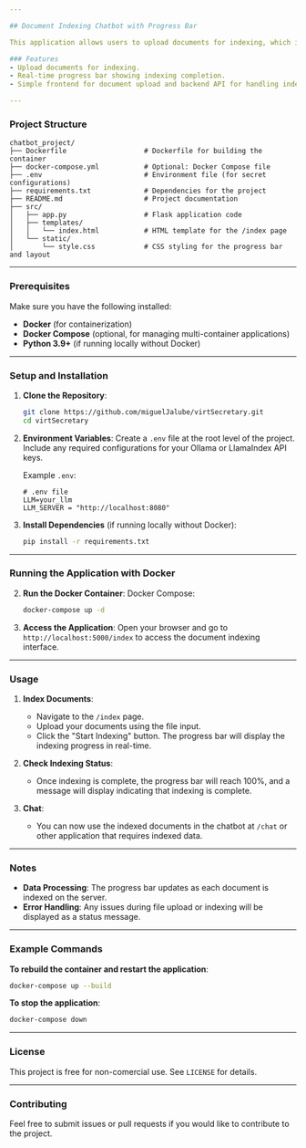 ```yaml
---

## Document Indexing Chatbot with Progress Bar

This application allows users to upload documents for indexing, which is used in a Retrieval-Augmented Generation (RAG) system powered by LlamaIndex and Ollama’s models. The progress of document indexing is displayed on a webpage using a progress bar.

### Features
- Upload documents for indexing.
- Real-time progress bar showing indexing completion.
- Simple frontend for document upload and backend API for handling indexing.

---
```


### Project Structure

```
chatbot_project/
├── Dockerfile                   # Dockerfile for building the container
├── docker-compose.yml           # Optional: Docker Compose file
├── .env                         # Environment file (for secret configurations)
├── requirements.txt             # Dependencies for the project
├── README.md                    # Project documentation
├── src/
│   ├── app.py                   # Flask application code
│   ├── templates/
│   │   └── index.html           # HTML template for the /index page
│   └── static/
│       └── style.css            # CSS styling for the progress bar and layout
```

---

### Prerequisites

Make sure you have the following installed:
- **Docker** (for containerization)
- **Docker Compose** (optional, for managing multi-container applications)
- **Python 3.9+** (if running locally without Docker)

---

### Setup and Installation

1. **Clone the Repository**:
   ```bash
   git clone https://github.com/miguelJalube/virtSecretary.git
   cd virtSecretary
   ```

2. **Environment Variables**:
   Create a `.env` file at the root level of the project. Include any required configurations for your Ollama or LlamaIndex API keys.

   Example `.env`:
   ```plaintext
   # .env file
   LLM=your_llm
   LLM_SERVER = "http://localhost:8080"
   ```

3. **Install Dependencies** (if running locally without Docker):
   ```bash
   pip install -r requirements.txt
   ```

---

### Running the Application with Docker

2. **Run the Docker Container**:
   Docker Compose:
   ```bash
   docker-compose up -d
   ```

3. **Access the Application**:
   Open your browser and go to `http://localhost:5000/index` to access the document indexing interface.

---

### Usage

1. **Index Documents**:
   - Navigate to the `/index` page.
   - Upload your documents using the file input.
   - Click the "Start Indexing" button. The progress bar will display the indexing progress in real-time.

2. **Check Indexing Status**:
   - Once indexing is complete, the progress bar will reach 100%, and a message will display indicating that indexing is complete.

3. **Chat**:
   - You can now use the indexed documents in the chatbot at `/chat` or other application that requires indexed data.

---

### Notes

- **Data Processing**: The progress bar updates as each document is indexed on the server.
- **Error Handling**: Any issues during file upload or indexing will be displayed as a status message.

---

### Example Commands

**To rebuild the container and restart the application**:
```bash
docker-compose up --build
```

**To stop the application**:
```bash
docker-compose down
```

---

### License

This project is free for non-comercial use. See `LICENSE` for details.

---

### Contributing

Feel free to submit issues or pull requests if you would like to contribute to the project.